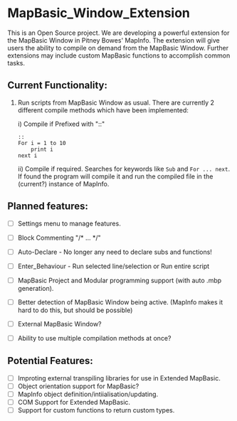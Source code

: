 # MapBasic_Window_Extension
This is an Open Source project. We are developing a powerful extension for the MapBasic Window in Pitney Bowes' MapInfo. The extension will give users the ability to compile on demand from the MapBasic Window. Further extensions may include custom MapBasic functions to accomplish common tasks.

## Current Functionality:
1. Run scripts from MapBasic Window as usual. There are currently 2 different compile methods which have been implemented:
    
    i) Compile if Prefixed with "::"
    
    ```  
    ::
    For i = 1 to 10
        print i
    next i
    ```
    
    ii) Compile if required. Searches for keywords like `Sub` and `For ... next`. If found the program will compile it and run the compiled file in the (current?) instance of MapInfo.




## Planned features:
* [ ] Settings menu to manage features.
* [ ] Block Commenting "/* ... */"
* [ ] Auto-Declare - No longer any need to declare subs and functions!
* [ ] Enter_Behaviour - Run selected line/selection or Run entire script
* [ ] MapBasic Project and Modular programming support (with auto .mbp generation).
* [ ] Better detection of MapBasic Window being active. (MapInfo makes it hard to do this, but should be possible)
* [ ] External MapBasic Window?
* [ ] Ability to use multiple compilation methods at once?


## Potential Features:
* [ ] Improting external transpiling libraries for use in Extended MapBasic.
* [ ] Object orientation support for MapBasic?
* [ ] MapInfo object definition/intiialisation/updating.
* [ ] COM Support for Extended MapBasic.
* [ ] Support for custom functions to return custom types.
